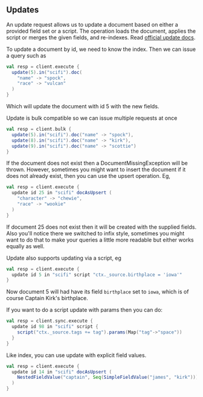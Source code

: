 ## Updates

An update request allows us to update a document based on either a provided field set or a script.
The operation loads the document, applies the script or merges the given fields, and re-indexes.
Read [official update docs](http://www.elasticsearch.org/guide/en/elasticsearch/reference/current/docs-update.html).

To update a document by id, we need to know the index. Then we can issue a query such as

```scala
val resp = client.execute {
  update(5).in("scifi").doc(
    "name" -> "spock",
    "race" -> "vulcan"
  )
}
```

Which will update the document with id 5 with the new fields.

Update is bulk compatible so we can issue multiple requests at once

```scala
val resp = client.bulk {
  update(5).in("scifi").doc("name" -> "spock"),
  update(8).in("scifi").doc("name" -> "kirk"),
  update(9).in("scifi").doc("name" -> "scottie")
}
```

If the document does not exist then a DocumentMissingException will be thrown. However, sometimes
you might want to insert the document if it does not already exist, then you can use the upsert
operation. Eg,

```scala
val resp = client.execute {
  update id 25 in "scifi" docAsUpsert (
    "character" -> "chewie",
    "race" -> "wookie"
  )
}
```

If document 25 does not exist then it will be created with the supplied fields.
Also you'll notice there we switched to infix style, sometimes you might want to do that to make
your queries a little more readable but either works equally as well.

Update also supports updating via a script, eg

```scala
val resp = client.execute {
  update id 5 in "scifi" script "ctx._source.birthplace = 'iowa'"
}
```

Now document 5 will had have its field `birthplace` set to `iowa`, which is of course Captain Kirk's birthplace.

If you want to do a script update with params then you can do:

```scala
val resp = client.sync.execute {
  update id 98 in "scifi" script {
    script("ctx._source.tags += tag").params(Map("tag"->"space"))
  }
}
````

Like index, you can use update with explicit field values.

```scala
val resp = client.execute {
  update id 14 in "scifi" docAsUpsert (
    NestedFieldValue("captain", Seq(SimpleFieldValue("james", "kirk")))
  )
}
````
